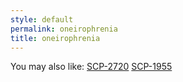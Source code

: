 ```yaml
---
style: default
permalink: oneirophrenia
title: oneirophrenia
---
```

You may also like:
[SCP-2720](http://scp-wiki.net/scp-2720)
[SCP-1955](http://scp-wiki.net/scp-1955)
